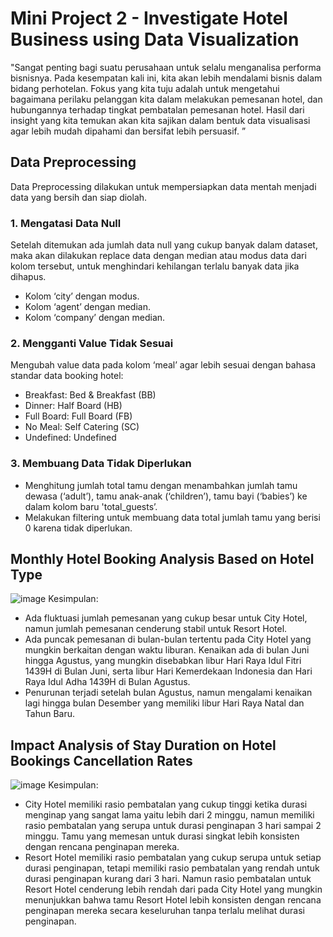 # Mini Project 2 - Investigate Hotel Business using Data Visualization
"Sangat penting bagi suatu perusahaan untuk selalu menganalisa performa bisnisnya. Pada kesempatan kali ini, kita akan lebih mendalami bisnis dalam bidang perhotelan. Fokus yang kita tuju adalah untuk mengetahui bagaimana perilaku pelanggan kita dalam melakukan pemesanan hotel, dan hubungannya terhadap tingkat pembatalan pemesanan hotel. Hasil dari insight yang kita temukan akan kita sajikan dalam bentuk data visualisasi agar lebih mudah dipahami dan bersifat lebih persuasif. ”

## Data Preprocessing
Data Preprocessing dilakukan untuk mempersiapkan data mentah menjadi data yang bersih dan siap diolah.

### 1. Mengatasi Data Null
Setelah ditemukan ada jumlah data null yang cukup banyak dalam dataset, maka akan dilakukan replace data dengan median atau modus data dari kolom tersebut, untuk menghindari kehilangan terlalu banyak data jika dihapus.
- Kolom ‘city’ dengan modus.
- Kolom ‘agent’ dengan median.
- Kolom ‘company’ dengan median.

### 2. Mengganti Value Tidak Sesuai
Mengubah value data pada kolom ‘meal’ agar lebih sesuai dengan bahasa standar data booking hotel:
- Breakfast: Bed & Breakfast (BB)
- Dinner: Half Board (HB)
- Full Board: Full Board (FB)
- No Meal: Self Catering (SC)
- Undefined: Undefined

### 3. Membuang Data Tidak Diperlukan
- Menghitung jumlah total tamu dengan menambahkan jumlah tamu dewasa (‘adult’), tamu anak-anak (‘children’), tamu bayi (‘babies’) ke dalam kolom baru 'total_guests’.
- Melakukan filtering untuk membuang data total jumlah tamu yang berisi 0 karena tidak diperlukan.


## Monthly Hotel Booking Analysis Based on Hotel Type
![image](https://github.com/regitafif/mp2_coba/assets/167510010/36a65ec8-3f13-4ad0-8add-198bc853e485)
Kesimpulan:
- Ada fluktuasi jumlah pemesanan yang cukup besar untuk City Hotel, namun jumlah pemesanan cenderung stabil untuk Resort Hotel.
- Ada puncak pemesanan di bulan-bulan tertentu pada City Hotel yang mungkin berkaitan dengan waktu liburan. Kenaikan ada di bulan Juni hingga Agustus, yang mungkin disebabkan libur Hari Raya Idul Fitri 1439H di Bulan Juni, serta libur Hari Kemerdekaan Indonesia dan Hari Raya Idul Adha 1439H di Bulan Agustus.
- Penurunan terjadi setelah bulan Agustus, namun mengalami kenaikan lagi hingga bulan Desember yang memiliki libur Hari Raya Natal dan Tahun Baru.


## Impact Analysis of Stay Duration on Hotel Bookings Cancellation Rates
![image](https://github.com/regitafif/mp2_coba/assets/167510010/2a40bf0c-cd55-4417-9876-404a4922af7c)
Kesimpulan:
- City Hotel memiliki rasio pembatalan yang cukup tinggi ketika durasi menginap yang sangat lama yaitu lebih dari 2 minggu, namun memiliki rasio pembatalan yang serupa untuk durasi penginapan 3 hari sampai 2 minggu. Tamu yang memesan untuk durasi singkat lebih konsisten dengan rencana penginapan mereka.
- Resort Hotel memiliki rasio pembatalan yang cukup serupa untuk setiap durasi penginapan, tetapi memiliki rasio pembatalan yang rendah untuk durasi penginapan kurang dari 3 hari. Namun rasio pembatalan untuk Resort Hotel cenderung lebih rendah dari pada City Hotel yang mungkin menunjukkan bahwa tamu Resort Hotel lebih konsisten dengan rencana penginapan mereka secara keseluruhan tanpa terlalu melihat durasi penginapan.
